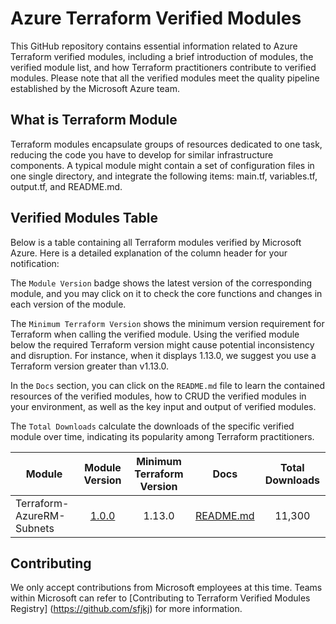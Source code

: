 # Azure Terraform Verified Modules

This GitHub repository contains essential information related to Azure Terraform verified modules, including a brief introduction of modules, the verified module list, and how Terraform practitioners contribute to verified modules. Please note that all the verified modules meet the quality pipeline established by the Microsoft Azure team. 

## What is Terraform Module
Terraform modules encapsulate groups of resources dedicated to one task, reducing the code you have to develop for similar infrastructure components. A typical module might contain a set of configuration files in one single directory, and integrate the following items: main.tf, variables.tf, output.tf, and README.md.

## Verified Modules Table
Below is a table containing all Terraform modules verified by Microsoft Azure. Here is a detailed explanation of the column header for your notification: 

The `Module Version` badge shows the latest version of the corresponding module, and you may click on it to check the core functions and changes in each version of the module. 

The `Minimum Terraform Version` shows the minimum version requirement for Terraform when calling the verified module. Using the verified module below the required Terraform version might cause potential inconsistency and disruption. For instance, when it displays 1.13.0, we suggest you use a Terraform version greater than v1.13.0.

In the `Docs` section, you can click on the `README.md` file to learn the contained resources of the verified modules, how to CRUD the verified modules in your environment, as well as the key input and output of verified modules. 

The `Total Downloads` calculate the downloads of the specific verified module over time, indicating its popularity among Terraform practitioners. 


<!-- Begin Module Table -->

| Module                    | Module Version                                              | Minimum Terraform Version | Docs                                                                                                                  |Total Downloads|
| ----------                | :-----------:                                               | :-----------:             |----------                                                                                                            | :-----------: |
| Terraform-AzureRM-Subnets | [1.0.0](https://github.com/Azure/terraform-azurerm-subnets) | 1.13.0                    |[README.md](https://github.com/Azure/terraform-azurerm-subnets/blob/master/README.md)    | 11,300        |



## Contributing

We only accept contributions from Microsoft employees at this time. Teams within Microsoft can refer to [Contributing to Terraform Verified Modules Registry] (https://github.com/sfjkj) for more information. 
